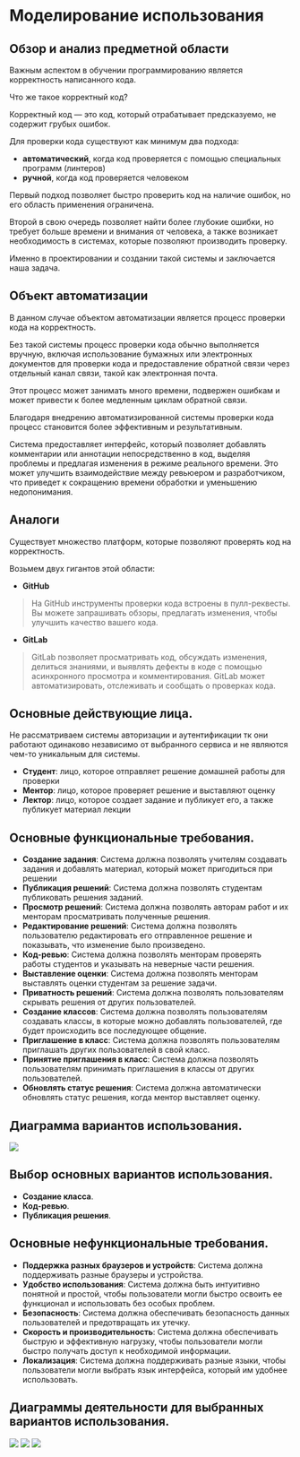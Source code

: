 # Моделирование использования

## Обзор и анализ предметной области

Важным аспектом в обучении программированию является корректность написанного кода.

Что же такое корректный код?

Корректный код — это код, который отрабатывает предсказуемо, не содержит грубых ошибок.

Для проверки кода существуют как минимум два подхода:

- **автоматический**, когда код проверяется с помощью специальных программ (линтеров)
- **ручной**, когда код проверяется человеком

Первый подход позволяет быстро проверить код на наличие ошибок, но его область применения
ограничена.

Второй в свою очередь позволяет найти более глубокие ошибки, но требует больше времени и внимания
от человека, а также возникает необходимость в системах, которые позволяют производить проверку.

Именно в проектировании и создании такой системы и заключается наша задача.

## Объект автоматизации

В данном случае объектом автоматизации является процесс проверки кода
на корректность.

Без такой системы процесс проверки кода обычно выполняется вручную,
включая использование бумажных или электронных документов для проверки
кода и предоставление обратной связи через отдельный канал связи,
такой как электронная почта.

Этот процесс может занимать много времени, подвержен ошибкам и может
привести к более медленным циклам обратной связи.

Благодаря внедрению автоматизированной системы проверки кода процесс
становится более эффективным и результативным.

Система предоставляет интерфейс, который позволяет добавлять комментарии
или аннотации непосредственно в код, выделяя проблемы и предлагая изменения
в режиме реального времени.
Это может улучшить взаимодействие между ревьюером и разработчиком,
что приведет к сокращению времени обработки и уменьшению недопонимания.

## Аналоги

Существует множество платформ, которые позволяют проверять код на корректность.

Возьмем двух гигантов этой области:

- **GitHub**

> На GitHub инструменты проверки кода встроены в пулл-реквесты.
> Вы можете запрашивать обзоры, предлагать изменения, чтобы улучшить качество вашего кода.

- **GitLab**

> GitLab позволяет просматривать код, обсуждать изменения, делиться знаниями,
> и выявлять дефекты в коде с помощью асинхронного просмотра и комментирования.
> GitLab может автоматизировать, отслеживать и сообщать о проверках кода.

## Основные действующие лица. 

Не рассматриваем системы авторизации и аутентификации
тк они работают одинаково независимо от выбранного сервиса и не являются
чем-то уникальным для системы.

- **Студент**: лицо, которое отправляет решение домашней работы для проверки
- **Ментор**: лицо, которое проверяет решение и выставляют оценку
- **Лектор**: лицо, которое создает задание и публикует его, а также публикует
материал лекции

## Основные функциональные требования.

- **Создание задания**: Система должна позволять учителям создавать задания и 
добавлять материал, который может пригодиться при решении
- **Публикация решений**: Система должна позволять студентам публиковать
решения заданий.
- **Просмотр решений**: Система должна позволять авторам работ и их менторам 
просматривать полученные решения.
- **Редактирование решений**: Система должна позволять пользователю редактировать его
отправленное решение и показывать, что изменение было произведено.
- **Код-ревью**: Система должна позволять менторам  проверять работы студентов и
указывать на неверные части решения.
- **Выставление оценки**: Система должна позволять менторам выставлять
оценки студентам за решение задачи.
- **Приватность решений**: Система должна позволять пользователям скрывать
решения от других пользователей.
- **Создание классов**: Система должна позволять пользователям создавать
классы, в которые можно добавлять пользователей, где будет происходить все 
последующее общение.
- **Приглашение в класс**: Система должна позволять пользователям приглашать
других пользователей в свой класс.
- **Принятие приглашения в класс**: Система должна позволять пользователям
принимать приглашения в классы от других пользователей.
- **Обновлять статус решения**: Система должна автоматически обновлять статус
решения, когда ментор выставляет оценку.

## Диаграмма вариантов использования.

![](./docs/task1/activity.png)

## Выбор основных вариантов использования.

- **Создание класса**.
- **Код-ревью**.
- **Публикация решения**.

## Основные нефункциональные требования.

- **Поддержка разных браузеров и устройств**: Система должна поддерживать
разные браузеры и устройства.
- **Удобство использования**: Система должна быть интуитивно понятной и
простой, чтобы пользователи могли быстро освоить ее функционал и использовать
без особых проблем.
- **Безопасность**: Система должна обеспечивать безопасность данных пользователей
и предотвращать их утечку.
- **Скорость и производительность**: Система должна обеспечивать быструю
и эффективную нагрузку, чтобы пользователи могли быстро получать доступ к
необходимой информации.
- **Локализация**: Система должна поддерживать разные языки, чтобы пользователи
могли выбрать язык интерфейса, который им удобнее использовать.

## Диаграммы деятельности для выбранных вариантов использования.

![](./docs/task1/create-class.png)
![](./docs/task1/review.png)
![](./docs/task1/submit-solution.png)
